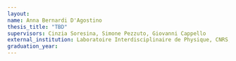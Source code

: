 ```yaml
---
layout:
name: Anna Bernardi D'Agostino
thesis_title: "TBD"
supervisors: Cinzia Soresina, Simone Pezzuto, Giovanni Cappello
external_institution: Laboratoire Interdisciplinaire de Physique, CNRS, Grenoble (France)
graduation_year:
---
```

